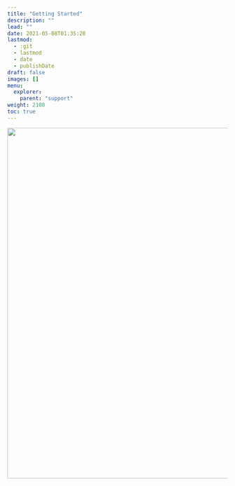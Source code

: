 ```yaml
---
title: "Getting Started"
description: ""
lead: ""
date: 2021-05-08T01:35:20
lastmod:
  - :git
  - lastmod
  - date
  - publishDate
draft: false
images: []
menu: 
  explorer:
    parent: "support"
weight: 2100
toc: true
---
```


<img src="../imgs/getting-started.png" width="800px" />
